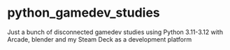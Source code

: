 # python_gamedev_studies
Just a bunch of disconnected gamedev studies using Python 3.11-3.12 with Arcade, blender and my Steam Deck as a development platform
